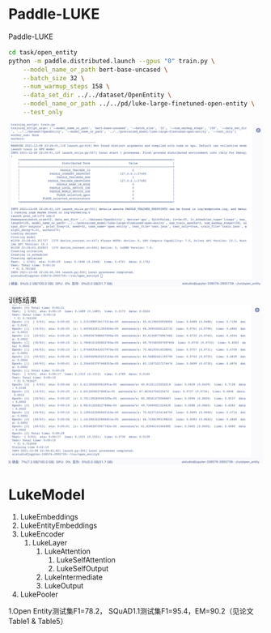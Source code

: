 # Paddle-LUKE
Paddle-LUKE


```bash
cd task/open_entity
python -m paddle.distributed.launch --gpus "0" train.py \
    --model_name_or_path bert-base-uncased \
    --batch_size 32 \
    --num_warmup_steps 158 \
    --data_set_dir ../../dataset/OpenEntity \
    --model_name_or_path ../../pd/luke-large-finetuned-open-entity \
    --test_only
```

![](pic/open_entity_test_f1.png)


训练结果
![](pic/open_entity_train.png)

# LukeModel
1. LukeEmbeddings
2. LukeEntityEmbeddings
3. LukeEncoder
   1. LukeLayer
      1. LukeAttention
         1. LukeSelfAttention
         2. LukeSelfOutput
      2. LukeIntermediate
      3. LukeOutput
4. LukePooler


1.Open Entity测试集F1=78.2，
SQuAD1.1测试集F1=95.4，EM=90.2（见论文Table1 & Table5）

